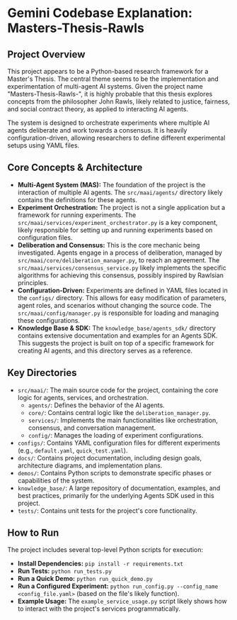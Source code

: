 # Gemini Codebase Explanation: Masters-Thesis-Rawls

## Project Overview

This project appears to be a Python-based research framework for a Master's Thesis. The central theme seems to be the implementation and experimentation of multi-agent AI systems. Given the project name "Masters-Thesis-Rawls-", it is highly probable that this thesis explores concepts from the philosopher John Rawls, likely related to justice, fairness, and social contract theory, as applied to interacting AI agents.

The system is designed to orchestrate experiments where multiple AI agents deliberate and work towards a consensus. It is heavily configuration-driven, allowing researchers to define different experimental setups using YAML files.

## Core Concepts & Architecture

*   **Multi-Agent System (MAS):** The foundation of the project is the interaction of multiple AI agents. The `src/maai/agents/` directory likely contains the definitions for these agents.
*   **Experiment Orchestration:** The project is not a single application but a framework for running experiments. The `src/maai/services/experiment_orchestrator.py` is a key component, likely responsible for setting up and running experiments based on configuration files.
*   **Deliberation and Consensus:** This is the core mechanic being investigated. Agents engage in a process of deliberation, managed by `src/maai/core/deliberation_manager.py`, to reach an agreement. The `src/maai/services/consensus_service.py` likely implements the specific algorithms for achieving this consensus, possibly inspired by Rawlsian principles.
*   **Configuration-Driven:** Experiments are defined in YAML files located in the `configs/` directory. This allows for easy modification of parameters, agent roles, and scenarios without changing the source code. The `src/maai/config/manager.py` is responsible for loading and managing these configurations.
*   **Knowledge Base & SDK:** The `knowledge_base/agents_sdk/` directory contains extensive documentation and examples for an Agents SDK. This suggests the project is built on top of a specific framework for creating AI agents, and this directory serves as a reference.

## Key Directories

*   `src/maai/`: The main source code for the project, containing the core logic for agents, services, and orchestration.
    *   `agents/`: Defines the behavior of the AI agents.
    *   `core/`: Contains central logic like the `deliberation_manager.py`.
    *   `services/`: Implements the main functionalities like orchestration, consensus, and conversation management.
    *   `config/`: Manages the loading of experiment configurations.
*   `configs/`: Contains YAML configuration files for different experiments (e.g., `default.yaml`, `quick_test.yaml`).
*   `docs/`: Contains project documentation, including design goals, architecture diagrams, and implementation plans.
*   `demos/`: Contains Python scripts to demonstrate specific phases or capabilities of the system.
*   `knowledge_base/`: A large repository of documentation, examples, and best practices, primarily for the underlying Agents SDK used in this project.
*   `tests/`: Contains unit tests for the project's core functionality.

## How to Run

The project includes several top-level Python scripts for execution:

*   **Install Dependencies:** `pip install -r requirements.txt`
*   **Run Tests:** `python run_tests.py`
*   **Run a Quick Demo:** `python run_quick_demo.py`
*   **Run a Configured Experiment:** `python run_config.py --config_name <config_file.yaml>` (based on the file's likely function).
*   **Example Usage:** The `example_service_usage.py` script likely shows how to interact with the project's services programmatically.
